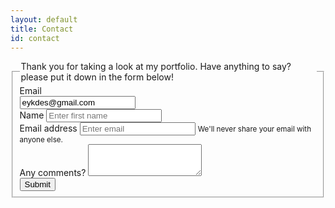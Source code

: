 ```yaml
---
layout: default
title: Contact
id: contact
---
```

<!--HTML FORM TO EMAIL: https://www.quackit.com/html/codes/html_form_to_email.cfm -->

<div id="contact">
<form name="contact" netlify>
<fieldset>
<legend>Thank you for taking a look at my portfolio.  Have anything to say?  please put it down in the form below!</legend>
<div class="form-group row">
<label for="staticEmail" class="col-sm-2 col-form-label">Email</label>
<div class="col-sm-10">
<input type="text" readonly="" name="recipient" class="form-control-plaintext" id="staticEmail" value="eykdes@gmail.com">
</div>
</div>
<div class="name">
<label for="InputName">Name </label>
<input type="text" name="first_name" required class="form-control" id="InputName" aria-describedby="aria-label" placeholder="Enter first name">
</div>
<div class="form-group">
<label for="exampleInputEmail1">Email address </label>
<input type="email" name="email_address" class="form-control" id="exampleInputEmail1" aria-describedby="emailHelp" placeholder="Enter email">
<small id="emailHelp" class="form-text text-muted">We'll never share your email with anyone else.</small>
</div>
<div class="form-group">
<label for="exampleTextarea">Any comments? </label>
<textarea class="form-control" name="comments" id="exampleTextarea" rows="3"></textarea>
</div>
<button type="submit" class="btn btn-primary">Submit</button>
</fieldset>
</form>
</div>
